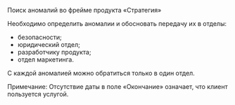 Поиск аномалий во фрейме продукта «Стратегия»

Необходимо определить аномалии и обосновать передачу их в отделы:
- безопасности;
- юридический отдел;
- разработчику продукта;
- отдел маркетинга. 

С каждой аномалией можно обратиться только в один отдел.

Примечание:
Отсутствие даты в поле «Окончание» означает, что клиент пользуется услугой.